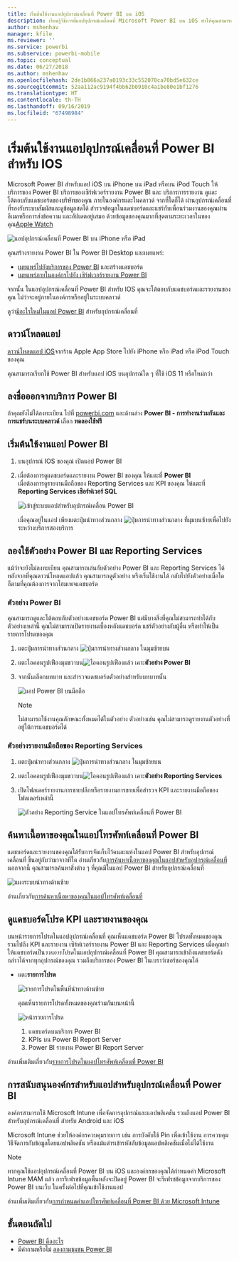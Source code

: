 ```yaml
---
title: เริ่มต้นใช้งานแอปอุปกรณ์เคลื่อนที่ Power BI บน iOS
description: เรียนรู้วิธีการที่แอปอุปกรณ์เคลื่อนที่ Microsoft Power BI บน iOS ทำให้คุณสามารถพกพา Power BI ไปได้ทุกที่ พร้อมการเข้าถึงข้อมูลทางธุรกิจภายในองค์กรและในระบบคลาวด์ผ่านอุปกรณ์เคลื่อนที่
author: mshenhav
manager: kfile
ms.reviewer: ''
ms.service: powerbi
ms.subservice: powerbi-mobile
ms.topic: conceptual
ms.date: 06/27/2018
ms.author: mshenhav
ms.openlocfilehash: 2de1b866a237a0193c33c552078ca70bd5e632ce
ms.sourcegitcommit: 52aa112ac9194f4bb62b0910c4a1be80e1bf1276
ms.translationtype: HT
ms.contentlocale: th-TH
ms.lasthandoff: 09/16/2019
ms.locfileid: "67498984"
---
```

# <a name="get-started-with-the-power-bi-mobile-app-on-ios-devices"></a>เริ่มต้นใช้งานแอปอุปกรณ์เคลื่อนที่ Power BI สำหรับ IOS
Microsoft Power BI สำหรับแอป iOS บน iPhone บน iPad หรือบน iPod Touch ให้บริการของ Power BI บริการของเซิร์ฟเวอร์รายงาน Power BI และ บริการการรายงาน ดูและโต้ตอบกับแดชบอร์ดของบริษัทของคุณ ภายในองค์กรและในคลาวด์ จากที่ใดก็ได้ ผ่านอุปกรณ์เคลื่อนที่ ที่รองรับระบบสัมผัสและดูข้อมูลสดได้ สำรวจข้อมูลในแดชบอร์ดและแชร์กับเพื่อนร่วมงานของคุณผ่านอีเมลหรือการส่งข้อความ และอัปเดตอยู่เสมอ ด้วยข้อมูลของคุณมากที่สุดตามระยะเวลาในของคุณ[Apple Watch](mobile-apple-watch.md)  

![แอปอุปกรณ์เคลื่อนที่ Power BI บน iPhone หรือ iPad](./media/mobile-iphone-app-get-started/pbi_ipad_iphonedevices.png)

คุณสร้างรายงาน Power BI ใน Power BI Desktop และเผยแพร่:

* [เผยแพร่ไปยังบริการของ Power BI](../../service-get-started.md) และสร้างแดชบอร์ด
* [เผยแพร่ภายในองค์กรไปยัง เซิร์ฟเวอร์รายงาน Power BI](../../report-server/quickstart-create-powerbi-report.md)

จากนั้น ในแอปอุปกรณ์เคลื่อนที่ Power BI สำหรับ IOS คุณจะโต้ตอบกับแดชบอร์ดและรายงานของคุณ ไม่ว่าจะอยู่ภายในองค์กรหรืออยู่ในระบบคลาวด์

ดูว่า[มีอะไรใหม่ในแอป Power BI](mobile-whats-new-in-the-mobile-apps.md) สำหรับอุปกรณ์เคลื่อนที่

## <a name="download-the-app"></a>ดาวน์โหลดแอป
[ดาวน์โหลดแอป iOS](http://go.microsoft.com/fwlink/?LinkId=522062 "ดาวน์โหลดแอป iOS")จากร้าน Apple App Store ไปยัง iPhone หรือ iPad หรือ iPod Touch ของคุณ

คุณสามารถเรียกใช้ Power BI สำหรับแอป iOS บนอุปกรณ์ใด ๆ ที่ใช้ iOS 11 หรือใหม่กว่า 

## <a name="sign-up-for-the-power-bi-service"></a>ลงชื่อออกจากบริการ Power BI
ถ้าคุณยังไม่ได้ลงทะเบียน ไปที่ [powerbi.com](https://powerbi.microsoft.com/get-started/) และด้านล่าง **Power BI - การทำงานร่วมกันและการแชร์บนระบบคลาวด์** เลือก **ทดลองใช้ฟรี**


## <a name="get-started-with-the-power-bi-app"></a>เริ่มต้นใช้งานแอป Power BI
1. บนอุปกรณ์ IOS ของคุณ่ เปิดแอป Power BI
2. เมื่อต้องการดูแดชบอร์ดและรายงาน Power BI ของคุณ ให้แตะที่ **Power BI**  
   เมื่อต้องการดูรายงานมือถือของ Reporting Services และ KPI ของคุณ ให้แตะที่ **Reporting Services เซิอร์ฟเวอร์ SQL**
   
   ![เข้าสู่ระบบแอปสำหรับอุปกรณ์เคลื่อน Power BI](./media/mobile-iphone-app-get-started/power-bi-connect-to-login.png)
   
   เมื่อคุณอยู่ในแอป เพียงแตะปุ่มนำทางส่วนกลาง ![ปุ่มการนำทางส่วนกลาง](./././media/mobile-iphone-app-get-started/power-bi-iphone-global-nav-button.png) ที่มุมบนซ้ายเพื่อไปยังระหว่างบริการสองบริการ 

## <a name="try-the-power-bi-and-reporting-services-samples"></a>ลองใช้ตัวอย่าง Power BI และ Reporting Services
แม้ว่าจะยังไม่ลงทะเบียน คุณสามารถเล่นกับตัวอย่าง Power BI และ Reporting Services ได้ หลังจากที่คุณดาวน์โหลดแอปแล้ว คุณสามารถดูตัวอย่าง หรือเริ่มใช้งานได้ กลับไปยังตัวอย่างเมื่อใดก็ตามที่คุณต้องการจากโฮมเพจแดชบอร์ด

### <a name="power-bi-samples"></a>ตัวอย่าง Power BI
คุณสามารถดูและโต้ตอบกับตัวอย่างแดชบอร์ด Power BI แต่มีบางสิ่งที่คุณไม่สามารถทำได้กับตัวอย่างเหล่านี้ คุณไม่สามารถเปิดรายงานเบื้องหลังแดชบอร์ด แชร์ตัวอย่างกับผู้อื่น หรือทำให้เป็นรายการโปรดของคุณ

1. แตะปุ่มการนำทางส่วนกลาง ![ปุ่มการนำทางส่วนกลาง](./././media/mobile-iphone-app-get-started/power-bi-iphone-global-nav-button.png) ในมุมซ้ายบน
2. แตะไอคอนรูปเฟืองมุมขวาบน![ไอคอนรูปเฟือง](././media/mobile-iphone-app-get-started/power-bi-ios-gear-icon.png)แล้ว เคาะ**ตัวอย่าง Power BI**
3. จากนั้นเลือกบทบาท และสำรวจแดชบอร์ดตัวอย่างสำหรับบทบาทนั้น  
   
   ![แอป Power BI บนมือถือ](./media/mobile-iphone-app-get-started/power-bi-iphone-powerbi-samples.png)
   
   > [!NOTE]
   > ไม่สามารถใช้งานคุณลักษณะทั้งหมดได้ในตัวอย่าง ตัวอย่างเช่น คุณไม่สามารถดูรายงานตัวอย่างที่อยู่ใต้การแดชบอร์ดได้ 
   > 
   > 

### <a name="reporting-services-mobile-report-samples"></a>ตัวอย่างรายงานมือถือของ Reporting Services
1. แตะปุ่มนำทางส่วนกลาง ![ปุ่มการนำทางส่วนกลาง](./././media/mobile-iphone-app-get-started/power-bi-iphone-global-nav-button.png) ในมุมซ้ายบน
2. แตะไอคอนรูปเฟืองมุมขวาบน![ไอคอนรูปเฟือง](././media/mobile-iphone-app-get-started/power-bi-ios-gear-icon.png)แล้ว เคาะ**ตัวอย่าง Reporting Services**
3. เปิดโฟลเดอร์รายงานการขายปลีกหรือรายงานการขายเพื่อสำรวจ KPI และรายงานมือถือของโฟลเดอร์เหล่านี้
   
   ![ตัวอย่าง Reporting Service ในแอปโทรศัพท์เคลื่อนที่ Power BI](./media/mobile-iphone-app-get-started/power-bi-reporting-services-samples.png)

## <a name="find-your-content-in-the-power-bi-mobile-apps"></a>ค้นหาเนื้อหาของคุณในแอปโทรศัพท์เคลื่อนที่ Power BI
แดชบอร์ดและรายงานของคุณได้รับการจัดเก็บไว้คนละแห่งในแอป Power BI สำหรับอุปกรณ์เคลื่อนที่ ขึ้นอยู่กับว่ามาจากที่ใด อ่านเกี่ยวกับ[การค้นหาเนื้อหาของคุณในแอปสำหรับอุปกรณ์เคลื่อนที่](mobile-apps-quickstart-view-dashboard-report.md) นอกจากนี้ คุณสามารถค้นหาสิ่งต่าง ๆ ที่คุณมีในแอป Power BI สำหรับอุปกรณ์เคลื่อนที่ 

![แผงระบบนำทางด้านซ้าย](./media/mobile-iphone-app-get-started/power-bi-iphone-left-nav.png)

อ่านเกี่ยวกับ[การค้นหาเนื้อหาของคุณในแอปโทรศัพท์เคลื่อนที่](mobile-apps-quickstart-view-dashboard-report.md)

## <a name="view-your-favorite-dashboards-kpis-and-reports"></a>ดูแดชบอร์ดโปรด KPI และรายงานของคุณ
บนหน้ารายการโปรดในแอปอุปกรณ์เคลื่อนที่ คุณเห็นแดชบอร์ด Power BI โปรดทั้งหมดของคุณ รวมไปถึง KPI และรายงาน เซิร์ฟเวอร์รายงาน Power BI และ Reporting Services เมื่อคุณทำให้แดชบอร์ดเป็น*รายการโปรด*ในแอปอุปกรณ์เคลื่อนที่ Power BI คุณสามารถเข้าถึงแดชบอร์ดดังกล่าวได้จากทุกอุปกรณ์ของคุณ รวมถึงบริการของ Power BI ในเบราว์เซอร์ของคุณได้ 

* แตะ**รายการโปรด**
  
   ![รายการโปรดในพื้นที่นำทางด้านซ้าย](./media/mobile-iphone-app-get-started/power-bi-iphone-favorites-nav.png)
  
   คุณเห็นรายการโปรดทั้งหมดของคุณร่วมกันบนหน้านี้
  
   ![หน้ารายการโปรด](./media/mobile-iphone-app-get-started/power-bi-iphone-faves-report-server-number-callouts.png)
  
  1. แดชบอร์ดบนบริการ Power BI
  2. KPIs บน Power BI Report Server
  3. Power BI รายงาน Power BI Report Server

อ่านเพิ่มเติมเกี่ยวกับ[รายการโปรดในแอปโทรศัพท์เคลื่อนที่ Power BI](mobile-apps-favorites.md)

## <a name="enterprise-support-for-the-power-bi-mobile-apps"></a>การสนับสนุนองค์กรสำหรับแอปสำหรับอุปกรณ์เคลื่อนที่ Power BI
องค์กรสามารถใช้ Microsoft Intune เพื่อจัดการอุปกรณ์และแอปพลิเคชัน รวมถึงแอป Power BI สำหรับอุปกรณ์เคลื่อนที่ สำหรับ Android และ iOS

Microsoft Intune ช่วยให้องค์กรควบคุมรายการ เช่น การบังคับใช้ Pin เพื่อเข้าใช้งาน การควบคุมวิธีจัดการกับข้อมูลโดยแอปพลิเคชัน หรือแม้แต่ารเข้ารหัสลับข้อมูลแอปพลิเคชันเมื่อไม่ได้ใช้งาน

> [!NOTE]
> หากคุณใช้แอปอุปกรณ์เคลื่อนที่ Power BI บน iOS และองค์กรของคุณได้กำหนดค่า Microsoft Intune MAM แล้ว การรีเฟรชข้อมูลพื้นหลังจะปิดอยู่ Power BI จะรีเฟรชข้อมูลจากบริการของ Power BI บนเว็บ ในครั้งต่อไปที่คุณเข้าใช้งานแอป
> 

อ่านเพิ่มเติมเกี่ยวกับ[การกำหนดค่าแอปโทรศัพท์เคลื่อนที่ Power BI ด้วย Microsoft Intune](../../service-admin-mobile-intune.md) 

## <a name="next-steps"></a>ขั้นตอนถัดไป

* [Power BI คืออะไร](../../power-bi-overview.md)
* มีคำถามหรือไม่ [ลองถามชุมชน Power BI](http://community.powerbi.com/)


